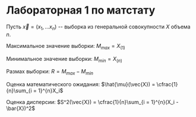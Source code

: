 # Лабораторная 1 по матстату

Пусть $\vec{x} = (x_1, \dots x_n)$ -- выборка из генеральной совокупности $X$ объема $n$.

Максимальное значение выборки: $M_{max} = X_{(1)}$

Минимальное значение выборки: $M_{min} = X_{(n)}$

Размах выборки: $R = M_{max} - M_{min}$

Оценка математического ожидания: $\hat{\mu}(\vec{X}) = \cfrac{1}{n}\sum_{i = 1}^{n}X_i$

Оценка дисперсии: $S^2(\vec{X}) = \cfrac{1}{n}\sum_{i = 1}^{n}(X_i - \bar{X})^2$
